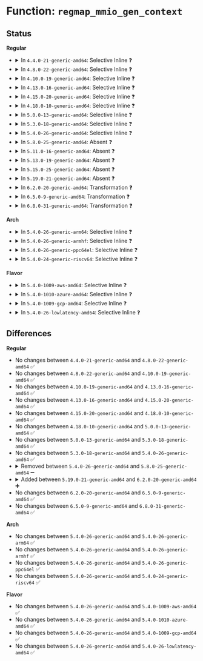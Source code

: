 # Function: <code>regmap_mmio_gen_context</code>

## Status
<b>Regular</b>
<ul>
<li>
<details>
<summary>In <code>4.4.0-21-generic-amd64</code>: Selective Inline ❓</summary>

```c
struct regmap_mmio_context * regmap_mmio_gen_context(struct device * dev, const char * clk_id, void * regs, const struct regmap_config * config)
```

```json
{
  "name": "regmap_mmio_gen_context",
  "collision_type": "Unique Static",
  "inline_type": "Selective",
  "funcs": [
    {
      "addr": 18446744071584526144,
      "name": "regmap_mmio_gen_context",
      "external": false,
      "loc": "drivers/base/regmap/regmap-mmio.c:218",
      "file": "drivers/base/regmap/regmap-mmio.c",
      "inline": "not declared, inlined",
      "caller_inline": [],
      "caller_func": [
        "drivers/base/regmap/regmap-mmio.c:__regmap_init_mmio_clk",
        "drivers/base/regmap/regmap-mmio.c:__devm_regmap_init_mmio_clk"
      ]
    }
  ],
  "symbols": [
    {
      "addr": 18446744071584526144,
      "name": "regmap_mmio_gen_context",
      "section": ".text",
      "bind": "STB_LOCAL",
      "size": 396
    }
  ]
}
```
</details>
</li>
<li>
<details>
<summary>In <code>4.8.0-22-generic-amd64</code>: Selective Inline ❓</summary>

```c
struct regmap_mmio_context * regmap_mmio_gen_context(struct device * dev, const char * clk_id, void * regs, const struct regmap_config * config)
```

```json
{
  "name": "regmap_mmio_gen_context",
  "collision_type": "Unique Static",
  "inline_type": "Selective",
  "funcs": [
    {
      "addr": 18446744071584873824,
      "name": "regmap_mmio_gen_context",
      "external": false,
      "loc": "drivers/base/regmap/regmap-mmio.c:220",
      "file": "drivers/base/regmap/regmap-mmio.c",
      "inline": "not declared, inlined",
      "caller_inline": [],
      "caller_func": [
        "drivers/base/regmap/regmap-mmio.c:__devm_regmap_init_mmio_clk",
        "drivers/base/regmap/regmap-mmio.c:__regmap_init_mmio_clk"
      ]
    }
  ],
  "symbols": [
    {
      "addr": 18446744071584873824,
      "name": "regmap_mmio_gen_context",
      "section": ".text",
      "bind": "STB_LOCAL",
      "size": 568
    }
  ]
}
```
</details>
</li>
<li>
<details>
<summary>In <code>4.10.0-19-generic-amd64</code>: Selective Inline ❓</summary>

```c
struct regmap_mmio_context * regmap_mmio_gen_context(struct device * dev, const char * clk_id, void * regs, const struct regmap_config * config)
```

```json
{
  "name": "regmap_mmio_gen_context",
  "collision_type": "Unique Static",
  "inline_type": "Selective",
  "funcs": [
    {
      "addr": 18446744071585067424,
      "name": "regmap_mmio_gen_context",
      "external": false,
      "loc": "drivers/base/regmap/regmap-mmio.c:220",
      "file": "drivers/base/regmap/regmap-mmio.c",
      "inline": "not declared, inlined",
      "caller_inline": [],
      "caller_func": [
        "drivers/base/regmap/regmap-mmio.c:__devm_regmap_init_mmio_clk",
        "drivers/base/regmap/regmap-mmio.c:__regmap_init_mmio_clk"
      ]
    }
  ],
  "symbols": [
    {
      "addr": 18446744071585067424,
      "name": "regmap_mmio_gen_context",
      "section": ".text",
      "bind": "STB_LOCAL",
      "size": 568
    }
  ]
}
```
</details>
</li>
<li>
<details>
<summary>In <code>4.13.0-16-generic-amd64</code>: Selective Inline ❓</summary>

```c
struct regmap_mmio_context * regmap_mmio_gen_context(struct device * dev, const char * clk_id, void * regs, const struct regmap_config * config)
```

```json
{
  "name": "regmap_mmio_gen_context",
  "collision_type": "Unique Static",
  "inline_type": "Selective",
  "funcs": [
    {
      "addr": 18446744071585149920,
      "name": "regmap_mmio_gen_context",
      "external": false,
      "loc": "drivers/base/regmap/regmap-mmio.c:220",
      "file": "drivers/base/regmap/regmap-mmio.c",
      "inline": "not declared, inlined",
      "caller_inline": [],
      "caller_func": [
        "drivers/base/regmap/regmap-mmio.c:__devm_regmap_init_mmio_clk",
        "drivers/base/regmap/regmap-mmio.c:__regmap_init_mmio_clk"
      ]
    }
  ],
  "symbols": [
    {
      "addr": 18446744071585149920,
      "name": "regmap_mmio_gen_context",
      "section": ".text",
      "bind": "STB_LOCAL",
      "size": 598
    }
  ]
}
```
</details>
</li>
<li>
<details>
<summary>In <code>4.15.0-20-generic-amd64</code>: Selective Inline ❓</summary>

```c
struct regmap_mmio_context * regmap_mmio_gen_context(struct device * dev, const char * clk_id, void * regs, const struct regmap_config * config)
```

```json
{
  "name": "regmap_mmio_gen_context",
  "collision_type": "Unique Static",
  "inline_type": "Selective",
  "funcs": [
    {
      "addr": 18446744071585576880,
      "name": "regmap_mmio_gen_context",
      "external": false,
      "loc": "drivers/base/regmap/regmap-mmio.c:220",
      "file": "drivers/base/regmap/regmap-mmio.c",
      "inline": "not declared, inlined",
      "caller_inline": [],
      "caller_func": [
        "drivers/base/regmap/regmap-mmio.c:__devm_regmap_init_mmio_clk",
        "drivers/base/regmap/regmap-mmio.c:__regmap_init_mmio_clk"
      ]
    }
  ],
  "symbols": [
    {
      "addr": 18446744071585576880,
      "name": "regmap_mmio_gen_context",
      "section": ".text",
      "bind": "STB_LOCAL",
      "size": 598
    }
  ]
}
```
</details>
</li>
<li>
<details>
<summary>In <code>4.18.0-10-generic-amd64</code>: Selective Inline ❓</summary>

```c
struct regmap_mmio_context * regmap_mmio_gen_context(struct device * dev, const char * clk_id, void * regs, const struct regmap_config * config)
```

```json
{
  "name": "regmap_mmio_gen_context",
  "collision_type": "Unique Static",
  "inline_type": "Selective",
  "funcs": [
    {
      "addr": 18446744071585821200,
      "name": "regmap_mmio_gen_context",
      "external": false,
      "loc": "drivers/base/regmap/regmap-mmio.c:223",
      "file": "drivers/base/regmap/regmap-mmio.c",
      "inline": "not declared, inlined",
      "caller_inline": [],
      "caller_func": [
        "drivers/base/regmap/regmap-mmio.c:__devm_regmap_init_mmio_clk",
        "drivers/base/regmap/regmap-mmio.c:__regmap_init_mmio_clk"
      ]
    }
  ],
  "symbols": [
    {
      "addr": 18446744071585821200,
      "name": "regmap_mmio_gen_context",
      "section": ".text",
      "bind": "STB_LOCAL",
      "size": 612
    }
  ]
}
```
</details>
</li>
<li>
<details>
<summary>In <code>5.0.0-13-generic-amd64</code>: Selective Inline ❓</summary>

```c
struct regmap_mmio_context * regmap_mmio_gen_context(struct device * dev, const char * clk_id, void * regs, const struct regmap_config * config)
```

```json
{
  "name": "regmap_mmio_gen_context",
  "collision_type": "Unique Static",
  "inline_type": "Selective",
  "funcs": [
    {
      "addr": 18446744071585955152,
      "name": "regmap_mmio_gen_context",
      "external": false,
      "loc": "drivers/base/regmap/regmap-mmio.c:223",
      "file": "drivers/base/regmap/regmap-mmio.c",
      "inline": "not declared, inlined",
      "caller_inline": [],
      "caller_func": [
        "drivers/base/regmap/regmap-mmio.c:__devm_regmap_init_mmio_clk",
        "drivers/base/regmap/regmap-mmio.c:__regmap_init_mmio_clk"
      ]
    }
  ],
  "symbols": [
    {
      "addr": 18446744071585955152,
      "name": "regmap_mmio_gen_context",
      "section": ".text",
      "bind": "STB_LOCAL",
      "size": 608
    }
  ]
}
```
</details>
</li>
<li>
<details>
<summary>In <code>5.3.0-18-generic-amd64</code>: Selective Inline ❓</summary>

```c
struct regmap_mmio_context * regmap_mmio_gen_context(struct device * dev, const char * clk_id, void * regs, const struct regmap_config * config)
```

```json
{
  "name": "regmap_mmio_gen_context",
  "collision_type": "Unique Static",
  "inline_type": "Selective",
  "funcs": [
    {
      "addr": 18446744071586197488,
      "name": "regmap_mmio_gen_context",
      "external": false,
      "loc": "drivers/base/regmap/regmap-mmio.c:211",
      "file": "drivers/base/regmap/regmap-mmio.c",
      "inline": "not declared, inlined",
      "caller_inline": [],
      "caller_func": [
        "drivers/base/regmap/regmap-mmio.c:__devm_regmap_init_mmio_clk",
        "drivers/base/regmap/regmap-mmio.c:__regmap_init_mmio_clk"
      ]
    }
  ],
  "symbols": [
    {
      "addr": 18446744071586197488,
      "name": "regmap_mmio_gen_context",
      "section": ".text",
      "bind": "STB_LOCAL",
      "size": 590
    }
  ]
}
```
</details>
</li>
<li>
<details>
<summary>In <code>5.4.0-26-generic-amd64</code>: Selective Inline ❓</summary>

```c
struct regmap_mmio_context * regmap_mmio_gen_context(struct device * dev, const char * clk_id, void * regs, const struct regmap_config * config)
```

```json
{
  "name": "regmap_mmio_gen_context",
  "collision_type": "Unique Static",
  "inline_type": "Selective",
  "funcs": [
    {
      "addr": 18446744071586345792,
      "name": "regmap_mmio_gen_context",
      "external": false,
      "loc": "drivers/base/regmap/regmap-mmio.c:211",
      "file": "drivers/base/regmap/regmap-mmio.c",
      "inline": "not declared, inlined",
      "caller_inline": [],
      "caller_func": [
        "drivers/base/regmap/regmap-mmio.c:__devm_regmap_init_mmio_clk",
        "drivers/base/regmap/regmap-mmio.c:__regmap_init_mmio_clk"
      ]
    }
  ],
  "symbols": [
    {
      "addr": 18446744071586345792,
      "name": "regmap_mmio_gen_context",
      "section": ".text",
      "bind": "STB_LOCAL",
      "size": 590
    }
  ]
}
```
</details>
</li>
<li>
<details>
<summary>In <code>5.8.0-25-generic-amd64</code>: Absent ❓</summary>

```json
{
  "name": "regmap_mmio_gen_context",
  "collision_type": "Unique Static",
  "inline_type": "Selective",
  "funcs": [
    {
      "addr": 18446744071587118069,
      "name": "regmap_mmio_gen_context",
      "external": false,
      "loc": "drivers/base/regmap/regmap-mmio.c:211",
      "file": "drivers/base/regmap/regmap-mmio.c",
      "inline": "not declared, inlined",
      "caller_inline": [
        "drivers/base/regmap/regmap-mmio.c:__devm_regmap_init_mmio_clk",
        "drivers/base/regmap/regmap-mmio.c:__regmap_init_mmio_clk"
      ],
      "caller_func": [
        "drivers/base/regmap/regmap-mmio.c:__devm_regmap_init_mmio_clk",
        "drivers/base/regmap/regmap-mmio.c:__regmap_init_mmio_clk"
      ]
    }
  ],
  "symbols": [
    {
      "addr": 18446744071587117328,
      "name": "regmap_mmio_gen_context.part.0",
      "section": ".text",
      "bind": "STB_LOCAL",
      "size": 566
    }
  ]
}
```
</details>
</li>
<li>
<details>
<summary>In <code>5.11.0-16-generic-amd64</code>: Absent ❓</summary>

```json
{
  "name": "regmap_mmio_gen_context",
  "collision_type": "Unique Static",
  "inline_type": "Selective",
  "funcs": [
    {
      "addr": 18446744071587203563,
      "name": "regmap_mmio_gen_context",
      "external": false,
      "loc": "drivers/base/regmap/regmap-mmio.c:264",
      "file": "drivers/base/regmap/regmap-mmio.c",
      "inline": "not declared, inlined",
      "caller_inline": [
        "drivers/base/regmap/regmap-mmio.c:__devm_regmap_init_mmio_clk",
        "drivers/base/regmap/regmap-mmio.c:__regmap_init_mmio_clk"
      ],
      "caller_func": [
        "drivers/base/regmap/regmap-mmio.c:__devm_regmap_init_mmio_clk",
        "drivers/base/regmap/regmap-mmio.c:__regmap_init_mmio_clk"
      ]
    }
  ],
  "symbols": [
    {
      "addr": 18446744071587202688,
      "name": "regmap_mmio_gen_context.part.0",
      "section": ".text",
      "bind": "STB_LOCAL",
      "size": 701
    }
  ]
}
```
</details>
</li>
<li>
<details>
<summary>In <code>5.13.0-19-generic-amd64</code>: Absent ❓</summary>

```json
{
  "name": "regmap_mmio_gen_context",
  "collision_type": "Unique Static",
  "inline_type": "Selective",
  "funcs": [
    {
      "addr": 18446744071587090827,
      "name": "regmap_mmio_gen_context",
      "external": false,
      "loc": "drivers/base/regmap/regmap-mmio.c:264",
      "file": "drivers/base/regmap/regmap-mmio.c",
      "inline": "not declared, inlined",
      "caller_inline": [
        "drivers/base/regmap/regmap-mmio.c:__devm_regmap_init_mmio_clk",
        "drivers/base/regmap/regmap-mmio.c:__regmap_init_mmio_clk"
      ],
      "caller_func": [
        "drivers/base/regmap/regmap-mmio.c:__devm_regmap_init_mmio_clk",
        "drivers/base/regmap/regmap-mmio.c:__regmap_init_mmio_clk"
      ]
    }
  ],
  "symbols": [
    {
      "addr": 18446744071587089936,
      "name": "regmap_mmio_gen_context.part.0",
      "section": ".text",
      "bind": "STB_LOCAL",
      "size": 707
    }
  ]
}
```
</details>
</li>
<li>
<details>
<summary>In <code>5.15.0-25-generic-amd64</code>: Absent ❓</summary>

```json
{
  "name": "regmap_mmio_gen_context",
  "collision_type": "Unique Static",
  "inline_type": "Selective",
  "funcs": [
    {
      "addr": 18446744071587662811,
      "name": "regmap_mmio_gen_context",
      "external": false,
      "loc": "drivers/base/regmap/regmap-mmio.c:264",
      "file": "drivers/base/regmap/regmap-mmio.c",
      "inline": "not declared, inlined",
      "caller_inline": [
        "drivers/base/regmap/regmap-mmio.c:__devm_regmap_init_mmio_clk",
        "drivers/base/regmap/regmap-mmio.c:__regmap_init_mmio_clk"
      ],
      "caller_func": [
        "drivers/base/regmap/regmap-mmio.c:__devm_regmap_init_mmio_clk",
        "drivers/base/regmap/regmap-mmio.c:__regmap_init_mmio_clk"
      ]
    }
  ],
  "symbols": [
    {
      "addr": 18446744071587661856,
      "name": "regmap_mmio_gen_context.part.0",
      "section": ".text",
      "bind": "STB_LOCAL",
      "size": 774
    },
    {
      "addr": 18446744071592497982,
      "name": "regmap_mmio_gen_context.part.0.cold",
      "section": ".text",
      "bind": "STB_LOCAL",
      "size": 101
    }
  ]
}
```
</details>
</li>
<li>
<details>
<summary>In <code>5.19.0-21-generic-amd64</code>: Absent ❓</summary>

```json
{
  "name": "regmap_mmio_gen_context",
  "collision_type": "Unique Static",
  "inline_type": "Selective",
  "funcs": [
    {
      "addr": 18446744071589009073,
      "name": "regmap_mmio_gen_context",
      "external": false,
      "loc": "drivers/base/regmap/regmap-mmio.c:264",
      "file": "drivers/base/regmap/regmap-mmio.c",
      "inline": "not declared, inlined",
      "caller_inline": [
        "drivers/base/regmap/regmap-mmio.c:__devm_regmap_init_mmio_clk",
        "drivers/base/regmap/regmap-mmio.c:__regmap_init_mmio_clk"
      ],
      "caller_func": [
        "drivers/base/regmap/regmap-mmio.c:__devm_regmap_init_mmio_clk",
        "drivers/base/regmap/regmap-mmio.c:__regmap_init_mmio_clk"
      ]
    }
  ],
  "symbols": [
    {
      "addr": 18446744071589008064,
      "name": "regmap_mmio_gen_context.part.0",
      "section": ".text",
      "bind": "STB_LOCAL",
      "size": 753
    },
    {
      "addr": 18446744071594368305,
      "name": "regmap_mmio_gen_context.part.0.cold",
      "section": ".text",
      "bind": "STB_LOCAL",
      "size": 101
    }
  ]
}
```
</details>
</li>
<li>
<details>
<summary>In <code>6.2.0-20-generic-amd64</code>: Transformation ❓</summary>

```c
struct regmap_mmio_context * regmap_mmio_gen_context(struct device * dev, const char * clk_id, void * regs, const struct regmap_config * config)
```

```json
{
  "name": "regmap_mmio_gen_context",
  "collision_type": "Unique Static",
  "inline_type": "No",
  "funcs": [
    {
      "addr": 0,
      "name": "regmap_mmio_gen_context",
      "external": false,
      "loc": "drivers/base/regmap/regmap-mmio.c:431",
      "file": "drivers/base/regmap/regmap-mmio.c",
      "inline": "seen, unknown",
      "caller_inline": [],
      "caller_func": [
        "drivers/base/regmap/regmap-mmio.c:__devm_regmap_init_mmio_clk",
        "drivers/base/regmap/regmap-mmio.c:__regmap_init_mmio_clk"
      ]
    }
  ],
  "symbols": [
    {
      "addr": 18446744071590533472,
      "name": "regmap_mmio_gen_context",
      "section": ".text",
      "bind": "STB_LOCAL",
      "size": 974
    },
    {
      "addr": 18446744071596251176,
      "name": "regmap_mmio_gen_context.cold",
      "section": ".text",
      "bind": "STB_LOCAL",
      "size": 225
    }
  ]
}
```
</details>
</li>
<li>
<details>
<summary>In <code>6.5.0-9-generic-amd64</code>: Transformation ❓</summary>

```c
struct regmap_mmio_context * regmap_mmio_gen_context(struct device * dev, const char * clk_id, void * regs, const struct regmap_config * config)
```

```json
{
  "name": "regmap_mmio_gen_context",
  "collision_type": "Unique Static",
  "inline_type": "No",
  "funcs": [
    {
      "addr": 0,
      "name": "regmap_mmio_gen_context",
      "external": false,
      "loc": "drivers/base/regmap/regmap-mmio.c:431",
      "file": "drivers/base/regmap/regmap-mmio.c",
      "inline": "seen, unknown",
      "caller_inline": [],
      "caller_func": [
        "drivers/base/regmap/regmap-mmio.c:__devm_regmap_init_mmio_clk",
        "drivers/base/regmap/regmap-mmio.c:__regmap_init_mmio_clk"
      ]
    }
  ],
  "symbols": [
    {
      "addr": 18446744071590861392,
      "name": "regmap_mmio_gen_context",
      "section": ".text",
      "bind": "STB_LOCAL",
      "size": 954
    },
    {
      "addr": 18446744071596779701,
      "name": "regmap_mmio_gen_context.cold",
      "section": ".text",
      "bind": "STB_LOCAL",
      "size": 225
    }
  ]
}
```
</details>
</li>
<li>
<details>
<summary>In <code>6.8.0-31-generic-amd64</code>: Transformation ❓</summary>

```c
struct regmap_mmio_context * regmap_mmio_gen_context(struct device * dev, const char * clk_id, void * regs, const struct regmap_config * config)
```

```json
{
  "name": "regmap_mmio_gen_context",
  "collision_type": "Unique Static",
  "inline_type": "No",
  "funcs": [
    {
      "addr": 0,
      "name": "regmap_mmio_gen_context",
      "external": false,
      "loc": "drivers/base/regmap/regmap-mmio.c:407",
      "file": "drivers/base/regmap/regmap-mmio.c",
      "inline": "seen, unknown",
      "caller_inline": [],
      "caller_func": [
        "drivers/base/regmap/regmap-mmio.c:__devm_regmap_init_mmio_clk",
        "drivers/base/regmap/regmap-mmio.c:__regmap_init_mmio_clk"
      ]
    }
  ],
  "symbols": [
    {
      "addr": 18446744071591204848,
      "name": "regmap_mmio_gen_context",
      "section": ".text",
      "bind": "STB_LOCAL",
      "size": 1001
    },
    {
      "addr": 18446744071597688634,
      "name": "regmap_mmio_gen_context.cold",
      "section": ".text",
      "bind": "STB_LOCAL",
      "size": 225
    }
  ]
}
```
</details>
</li>
</ul>
<b>Arch</b>
<ul>
<li>
<details>
<summary>In <code>5.4.0-26-generic-arm64</code>: Selective Inline ❓</summary>

```c
struct regmap_mmio_context * regmap_mmio_gen_context(struct device * dev, const char * clk_id, void * regs, const struct regmap_config * config)
```

```json
{
  "name": "regmap_mmio_gen_context",
  "collision_type": "Unique Static",
  "inline_type": "Selective",
  "funcs": [
    {
      "addr": 18446603336499185568,
      "name": "regmap_mmio_gen_context",
      "external": false,
      "loc": "drivers/base/regmap/regmap-mmio.c:211",
      "file": "drivers/base/regmap/regmap-mmio.c",
      "inline": "not declared, inlined",
      "caller_inline": [],
      "caller_func": [
        "drivers/base/regmap/regmap-mmio.c:__devm_regmap_init_mmio_clk",
        "drivers/base/regmap/regmap-mmio.c:__regmap_init_mmio_clk"
      ]
    }
  ],
  "symbols": [
    {
      "addr": 18446603336499185568,
      "name": "regmap_mmio_gen_context",
      "section": ".text",
      "bind": "STB_LOCAL",
      "size": 676
    }
  ]
}
```
</details>
</li>
<li>
<details>
<summary>In <code>5.4.0-26-generic-armhf</code>: Selective Inline ❓</summary>

```c
struct regmap_mmio_context * regmap_mmio_gen_context(struct device * dev, const char * clk_id, void * regs, const struct regmap_config * config)
```

```json
{
  "name": "regmap_mmio_gen_context",
  "collision_type": "Unique Static",
  "inline_type": "Selective",
  "funcs": [
    {
      "addr": 3231718940,
      "name": "regmap_mmio_gen_context",
      "external": false,
      "loc": "drivers/base/regmap/regmap-mmio.c:211",
      "file": "drivers/base/regmap/regmap-mmio.c",
      "inline": "not declared, inlined",
      "caller_inline": [],
      "caller_func": [
        "drivers/base/regmap/regmap-mmio.c:__devm_regmap_init_mmio_clk",
        "drivers/base/regmap/regmap-mmio.c:__regmap_init_mmio_clk"
      ]
    }
  ],
  "symbols": [
    {
      "addr": 3231718940,
      "name": "regmap_mmio_gen_context",
      "section": ".text",
      "bind": "STB_LOCAL",
      "size": 524
    }
  ]
}
```
</details>
</li>
<li>
<details>
<summary>In <code>5.4.0-26-generic-ppc64el</code>: Selective Inline ❓</summary>

```c
struct regmap_mmio_context * regmap_mmio_gen_context(struct device * dev, const char * clk_id, void * regs, const struct regmap_config * config)
```

```json
{
  "name": "regmap_mmio_gen_context",
  "collision_type": "Unique Static",
  "inline_type": "Selective",
  "funcs": [
    {
      "addr": 13835058055292391824,
      "name": "regmap_mmio_gen_context",
      "external": false,
      "loc": "drivers/base/regmap/regmap-mmio.c:211",
      "file": "drivers/base/regmap/regmap-mmio.c",
      "inline": "not declared, inlined",
      "caller_inline": [],
      "caller_func": [
        "drivers/base/regmap/regmap-mmio.c:__devm_regmap_init_mmio_clk",
        "drivers/base/regmap/regmap-mmio.c:__regmap_init_mmio_clk"
      ]
    }
  ],
  "symbols": [
    {
      "addr": 13835058055292391824,
      "name": "regmap_mmio_gen_context",
      "section": ".text",
      "bind": "STB_LOCAL",
      "size": 764
    }
  ]
}
```
</details>
</li>
<li>
<details>
<summary>In <code>5.4.0-24-generic-riscv64</code>: Selective Inline ❓</summary>

```c
struct regmap_mmio_context * regmap_mmio_gen_context(struct device * dev, const char * clk_id, void * regs, const struct regmap_config * config)
```

```json
{
  "name": "regmap_mmio_gen_context",
  "collision_type": "Unique Static",
  "inline_type": "Selective",
  "funcs": [
    {
      "addr": 18446743936276480686,
      "name": "regmap_mmio_gen_context",
      "external": false,
      "loc": "drivers/base/regmap/regmap-mmio.c:211",
      "file": "drivers/base/regmap/regmap-mmio.c",
      "inline": "not declared, inlined",
      "caller_inline": [],
      "caller_func": [
        "drivers/base/regmap/regmap-mmio.c:__devm_regmap_init_mmio_clk",
        "drivers/base/regmap/regmap-mmio.c:__regmap_init_mmio_clk"
      ]
    }
  ],
  "symbols": [
    {
      "addr": 18446743936276480686,
      "name": "regmap_mmio_gen_context",
      "section": ".text",
      "bind": "STB_LOCAL",
      "size": 538
    }
  ]
}
```
</details>
</li>
</ul>
<b>Flavor</b>
<ul>
<li>
<details>
<summary>In <code>5.4.0-1009-aws-amd64</code>: Selective Inline ❓</summary>

```c
struct regmap_mmio_context * regmap_mmio_gen_context(struct device * dev, const char * clk_id, void * regs, const struct regmap_config * config)
```

```json
{
  "name": "regmap_mmio_gen_context",
  "collision_type": "Unique Static",
  "inline_type": "Selective",
  "funcs": [
    {
      "addr": 18446744071586107680,
      "name": "regmap_mmio_gen_context",
      "external": false,
      "loc": "drivers/base/regmap/regmap-mmio.c:211",
      "file": "drivers/base/regmap/regmap-mmio.c",
      "inline": "not declared, inlined",
      "caller_inline": [],
      "caller_func": [
        "drivers/base/regmap/regmap-mmio.c:__devm_regmap_init_mmio_clk",
        "drivers/base/regmap/regmap-mmio.c:__regmap_init_mmio_clk"
      ]
    }
  ],
  "symbols": [
    {
      "addr": 18446744071586107680,
      "name": "regmap_mmio_gen_context",
      "section": ".text",
      "bind": "STB_LOCAL",
      "size": 590
    }
  ]
}
```
</details>
</li>
<li>
<details>
<summary>In <code>5.4.0-1010-azure-amd64</code>: Selective Inline ❓</summary>

```c
struct regmap_mmio_context * regmap_mmio_gen_context(struct device * dev, const char * clk_id, void * regs, const struct regmap_config * config)
```

```json
{
  "name": "regmap_mmio_gen_context",
  "collision_type": "Unique Static",
  "inline_type": "Selective",
  "funcs": [
    {
      "addr": 18446744071585953632,
      "name": "regmap_mmio_gen_context",
      "external": false,
      "loc": "drivers/base/regmap/regmap-mmio.c:211",
      "file": "drivers/base/regmap/regmap-mmio.c",
      "inline": "not declared, inlined",
      "caller_inline": [],
      "caller_func": [
        "drivers/base/regmap/regmap-mmio.c:__devm_regmap_init_mmio_clk",
        "drivers/base/regmap/regmap-mmio.c:__regmap_init_mmio_clk"
      ]
    }
  ],
  "symbols": [
    {
      "addr": 18446744071585953632,
      "name": "regmap_mmio_gen_context",
      "section": ".text",
      "bind": "STB_LOCAL",
      "size": 590
    }
  ]
}
```
</details>
</li>
<li>
<details>
<summary>In <code>5.4.0-1009-gcp-amd64</code>: Selective Inline ❓</summary>

```c
struct regmap_mmio_context * regmap_mmio_gen_context(struct device * dev, const char * clk_id, void * regs, const struct regmap_config * config)
```

```json
{
  "name": "regmap_mmio_gen_context",
  "collision_type": "Unique Static",
  "inline_type": "Selective",
  "funcs": [
    {
      "addr": 18446744071586293760,
      "name": "regmap_mmio_gen_context",
      "external": false,
      "loc": "drivers/base/regmap/regmap-mmio.c:211",
      "file": "drivers/base/regmap/regmap-mmio.c",
      "inline": "not declared, inlined",
      "caller_inline": [],
      "caller_func": [
        "drivers/base/regmap/regmap-mmio.c:__devm_regmap_init_mmio_clk",
        "drivers/base/regmap/regmap-mmio.c:__regmap_init_mmio_clk"
      ]
    }
  ],
  "symbols": [
    {
      "addr": 18446744071586293760,
      "name": "regmap_mmio_gen_context",
      "section": ".text",
      "bind": "STB_LOCAL",
      "size": 590
    }
  ]
}
```
</details>
</li>
<li>
<details>
<summary>In <code>5.4.0-26-lowlatency-amd64</code>: Selective Inline ❓</summary>

```c
struct regmap_mmio_context * regmap_mmio_gen_context(struct device * dev, const char * clk_id, void * regs, const struct regmap_config * config)
```

```json
{
  "name": "regmap_mmio_gen_context",
  "collision_type": "Unique Static",
  "inline_type": "Selective",
  "funcs": [
    {
      "addr": 18446744071586405216,
      "name": "regmap_mmio_gen_context",
      "external": false,
      "loc": "drivers/base/regmap/regmap-mmio.c:211",
      "file": "drivers/base/regmap/regmap-mmio.c",
      "inline": "not declared, inlined",
      "caller_inline": [],
      "caller_func": [
        "drivers/base/regmap/regmap-mmio.c:__devm_regmap_init_mmio_clk",
        "drivers/base/regmap/regmap-mmio.c:__regmap_init_mmio_clk"
      ]
    }
  ],
  "symbols": [
    {
      "addr": 18446744071586405216,
      "name": "regmap_mmio_gen_context",
      "section": ".text",
      "bind": "STB_LOCAL",
      "size": 590
    }
  ]
}
```
</details>
</li>
</ul>

## Differences
<b>Regular</b>
<ul>
<li>
No changes between <code>4.4.0-21-generic-amd64</code> and <code>4.8.0-22-generic-amd64</code> ✅
</li>
<li>
No changes between <code>4.8.0-22-generic-amd64</code> and <code>4.10.0-19-generic-amd64</code> ✅
</li>
<li>
No changes between <code>4.10.0-19-generic-amd64</code> and <code>4.13.0-16-generic-amd64</code> ✅
</li>
<li>
No changes between <code>4.13.0-16-generic-amd64</code> and <code>4.15.0-20-generic-amd64</code> ✅
</li>
<li>
No changes between <code>4.15.0-20-generic-amd64</code> and <code>4.18.0-10-generic-amd64</code> ✅
</li>
<li>
No changes between <code>4.18.0-10-generic-amd64</code> and <code>5.0.0-13-generic-amd64</code> ✅
</li>
<li>
No changes between <code>5.0.0-13-generic-amd64</code> and <code>5.3.0-18-generic-amd64</code> ✅
</li>
<li>
No changes between <code>5.3.0-18-generic-amd64</code> and <code>5.4.0-26-generic-amd64</code> ✅
</li>
<li>
<details>
<summary>Removed between <code>5.4.0-26-generic-amd64</code> and <code>5.8.0-25-generic-amd64</code> ➖</summary>

```c
struct regmap_mmio_context * regmap_mmio_gen_context(struct device * dev, const char * clk_id, void * regs, const struct regmap_config * config)
```
</details>
</li>
<li>
<details>
<summary>Added between <code>5.19.0-21-generic-amd64</code> and <code>6.2.0-20-generic-amd64</code> ➕</summary>

```c
struct regmap_mmio_context * regmap_mmio_gen_context(struct device * dev, const char * clk_id, void * regs, const struct regmap_config * config)
```
</details>
</li>
<li>
No changes between <code>6.2.0-20-generic-amd64</code> and <code>6.5.0-9-generic-amd64</code> ✅
</li>
<li>
No changes between <code>6.5.0-9-generic-amd64</code> and <code>6.8.0-31-generic-amd64</code> ✅
</li>
</ul>
<b>Arch</b>
<ul>
<li>
No changes between <code>5.4.0-26-generic-amd64</code> and <code>5.4.0-26-generic-arm64</code> ✅
</li>
<li>
No changes between <code>5.4.0-26-generic-amd64</code> and <code>5.4.0-26-generic-armhf</code> ✅
</li>
<li>
No changes between <code>5.4.0-26-generic-amd64</code> and <code>5.4.0-26-generic-ppc64el</code> ✅
</li>
<li>
No changes between <code>5.4.0-26-generic-amd64</code> and <code>5.4.0-24-generic-riscv64</code> ✅
</li>
</ul>
<b>Flavor</b>
<ul>
<li>
No changes between <code>5.4.0-26-generic-amd64</code> and <code>5.4.0-1009-aws-amd64</code> ✅
</li>
<li>
No changes between <code>5.4.0-26-generic-amd64</code> and <code>5.4.0-1010-azure-amd64</code> ✅
</li>
<li>
No changes between <code>5.4.0-26-generic-amd64</code> and <code>5.4.0-1009-gcp-amd64</code> ✅
</li>
<li>
No changes between <code>5.4.0-26-generic-amd64</code> and <code>5.4.0-26-lowlatency-amd64</code> ✅
</li>
</ul>
